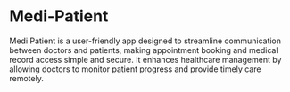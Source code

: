 # Medi-Patient
Medi Patient is a user-friendly app designed to streamline communication between doctors and patients, making appointment booking and medical record access simple and secure. It enhances healthcare management by allowing doctors to monitor patient progress and provide timely care remotely.
